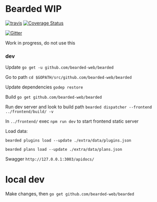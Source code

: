 # Bearded WIP

[![travis](https://travis-ci.org/bearded-web/bearded.svg)](https://travis-ci.org/bearded-web/bearded)  [![Coverage Status](https://coveralls.io/repos/bearded-web/bearded/badge.svg)](https://coveralls.io/r/bearded-web/bearded)

[![Gitter](https://badges.gitter.im/Join%20Chat.svg)](https://gitter.im/bearded-web/bearded?utm_source=badge&utm_medium=badge&utm_campaign=pr-badge&utm_content=badge)

Work in progress, do not use this


### dev
Update
`go get -u github.com/bearded-web/bearded`



Go to path
`cd $GOPATH/src/github.com/bearded-web/bearded`

Update dependencies
`godep restore`

Build
`go get github.com/bearded-web/bearded`

Run dev server and look to build path
`bearded dispatcher --frontend ../frontend/build/ -v`

In `../frontend/` exec `npm run dev` to start frontend static server

Load data:

`bearded plugins load --update ./extra/data/plugins.json`

`bearded plans load --update ./extra/data/plans.json`

Swagger `http://127.0.0.1:3003/apidocs/`

# local dev
Make changes, then
`go get github.com/bearded-web/bearded`
